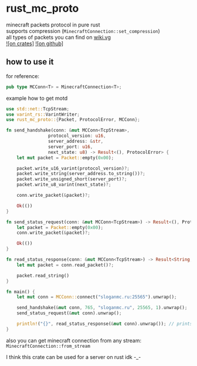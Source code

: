 # rust_mc_proto
minecraft packets protocol in pure rust \
supports compression (`MinecraftConnection::set_compression`) \
all types of packets you can find on [wiki.vg](https://wiki.vg/) \
[![on crates]](https://crates.io/crates/rust_mc_proto)
[![on github]](https://github.com/MeexReay/rust_mc_proto)

## how to use it

for reference:
```rust
pub type MCConn<T> = MinecraftConnection<T>;
```

example how to get motd
```rust
use std::net::TcpStream;
use varint_rs::VarintWriter;
use rust_mc_proto::{Packet, ProtocolError, MCConn};

fn send_handshake(conn: &mut MCConn<TcpStream>,
                protocol_version: u16,
                server_address: &str,
                server_port: u16,
                next_state: u8) -> Result<(), ProtocolError> {
    let mut packet = Packet::empty(0x00);

    packet.write_u16_varint(protocol_version)?;
    packet.write_string(server_address.to_string())?;
    packet.write_unsigned_short(server_port)?;
    packet.write_u8_varint(next_state)?;

    conn.write_packet(&packet)?;

    Ok(())
}

fn send_status_request(conn: &mut MCConn<TcpStream>) -> Result<(), ProtocolError> {
    let packet = Packet::empty(0x00);
    conn.write_packet(&packet)?;

    Ok(())
}

fn read_status_response(conn: &mut MCConn<TcpStream>) -> Result<String, ProtocolError> {
    let mut packet = conn.read_packet()?;

    packet.read_string()
}

fn main() {
    let mut conn = MCConn::connect("sloganmc.ru:25565").unwrap();

    send_handshake(&mut conn, 765, "sloganmc.ru", 25565, 1).unwrap();
    send_status_request(&mut conn).unwrap();

    println!("{}", read_status_response(&mut conn).unwrap()); // prints servers motd in json
}
```

also you can get minecraft connection from any stream: `MinecraftConnection::from_stream`

I think this crate can be used for a server on rust idk -_-